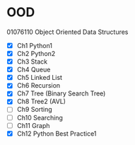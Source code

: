 # OOD
01076110 Object Oriented Data Structures
- [x] Ch1 Python1
- [x] Ch2 Python2
- [x] Ch3 Stack
- [x] Ch4 Queue
- [x] Ch5 Linked List
- [x] Ch6 Recursion
- [x] Ch7 Tree (Binary Search Tree)
- [x] Ch8 Tree2 (AVL)
- [ ] Ch9 Sorting
- [ ] Ch10 Searching
- [ ] Ch11 Graph
- [x] Ch12 Python Best Practice1

